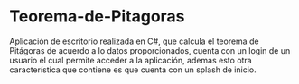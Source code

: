 # Teorema-de-Pitagoras
Aplicación de escritorio realizada en C#, que calcula el teorema de Pitágoras de acuerdo a lo datos proporcionados, cuenta con un login de un usuario el cual permite acceder a la aplicación, ademas esto otra característica que contiene es que cuenta con un splash de inicio. 
